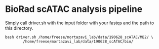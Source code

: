 # BioRad scATAC analysis pipeline

Simply call driver.sh with the input folder with your fastqs and the path to this directory.

```
bash driver.sh /home/freese/mortazavi_lab/data/190628_scATAC/MB2/ \
		/home/freese/mortazavi_lab/data/190628_scATAC/bin/
```
